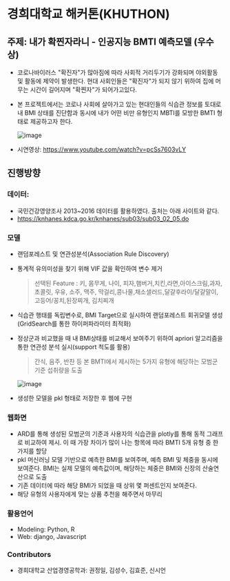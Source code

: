 # 경희대학교 해커톤(KHUTHON) 

## 주제: 내가 확찐자라니 - 인공지능 BMTI 예측모델 (우수상)
 - 코로나바이러스 "확진자"가 많아짐에 따라 사회적 거리두기가 강화되며 야외활동 및 활동에 제약이 발생한다. 현대 사회인들은 "확진자"가 되지 않기 위하여 집에 머무는 시간이 길어지며 "확찐자"가 되어가고있다. 
 - 본 프로젝트에서는 코로나 사회에 살아가고 있는 현대인들의 식습관 정보를 토대로 내 BMI 상태를 진단함과 동시에 내가 어떤 비만 유형인지 MBTI를 모방한 BMTI 형태로 제공하고자 한다.

    ![image](https://user-images.githubusercontent.com/28617435/123534045-05892c80-d755-11eb-845c-03111b282036.png)
    
 - 시연영상: https://www.youtube.com/watch?v=pcSs7603vLY

## 진행방향
### 데이터: 
 - 국민건강영양조사 2013~2016 데이터를 활용하였다. 출처는 아래 사이트와 같다.
 - https://knhanes.kdca.go.kr/knhanes/sub03/sub03_02_05.do

### 모델
 - 랜덤포레스트 및 연관성분석(Association Rule Discovery)
 - 통계적 유의미성을 찾기 위해 VIF 값을 확인하여 변수 제거
   > 선택된 Feature : 키, 몸무게, 나이, 피자,햄버거,치킨,라면,아이스크림,과자,초콜릿, 우유, 소주, 맥주, 막걸리,콩나물,채소샐러드,달걀후라이/달걀말이, 고등어/꽁치,된장찌개, 김치찌개
 - 식습관 행태를 독립변수로, BMI Target으로 실시하여 랜덤포레스트 회귀모델 생성 (GridSearch를 통한 하이퍼파라미터 최적화)
 - 정상군과 비교했을 때 내 BMI상태를 비교해서 보여주기 위하여 apriori 알고리즘을 통한 연관성 분석 실시(support 척도를 활용) 
   > 간식, 음주, 반찬 등 본 BMTI에서 제시하는 5가지 유형에 해당하는 모범군 기준 섭취량을 도출 
   
     ![image](https://user-images.githubusercontent.com/28617435/123534128-cf987800-d755-11eb-949e-5f5f99e24ab5.png)
 
 - 생성한 모델을 pkl 형태로 저장한 후 웹에 구현

### 웹화면
 - ARD를 통해 생성된 모범군의 기준과 사용자의 식습관을 plotly를 통해 동적 그래프로 비교하여 제시. 이 때 가장 차이가 많이 나는 항목에 따라 BMTI 5개 유형 중 한 가지를 할당
 - pkl 머신러닝 모델 기반으로 예측한 BMI를 보여주며, 예측 BMI 및 체중을 동시에 보여준다. BMI는 실제 모델의 예측값이며, 해당하는 체중은 BMI와 신장의 산술연산으로 도출
 - 기존 데이터에 따라 해당 BMI가 되었을 때 상위 몇 퍼센트인지 보여준다.
 - 해당 유형의 사용자에게 맞는 상품 추천을 해주면서 마무리

### 활용언어
 - Modeling: Python, R
 - Web: django, Javascript
 
### Contributors
 - 경희대학교 산업경영공학과: 권정일, 김성수, 김효준, 신시언
